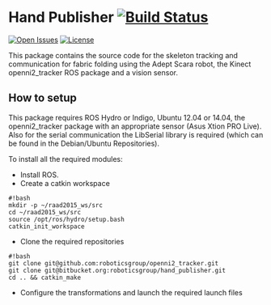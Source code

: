 # Hand Publisher [![Build Status](https://img.shields.io/travis/roboticsgroup/hand_publisher/kinect2.svg)](https://travis-ci.org/roboticsgroup/hand_publisher)
[![Open Issues](https://img.shields.io/github/issues/roboticsgroup/hand_publisher.svg)](https://github.com/roboticsgroup/hand_publisher/issues)
[![License](https://img.shields.io/github/license/roboticsgroup/hand_publisher.svg)](https://github.com/roboticsgroup/hand_publisher/blob/master/LICENSE.md)

This package contains the source code for the skeleton tracking and communication for fabric folding using the Adept Scara robot, the Kinect openni2_tracker ROS package and a vision sensor.

## How to setup ##

This package requires ROS Hydro or Indigo, Ubuntu 12.04 or 14.04, the openni2_tracker package with an appropriate sensor (Asus Xtion PRO Live). Also for the serial communication the LibSerial library is required (which can be found in the Debian/Ubuntu Repositories).

To install all the required modules:

- Install ROS.
- Create a catkin workspace
```
#!bash
mkdir -p ~/raad2015_ws/src
cd ~/raad2015_ws/src
source /opt/ros/hydro/setup.bash
catkin_init_workspace
```
- Clone the required repositories
```
#!bash
git clone git@github.com:roboticsgroup/openni2_tracker.git
git clone git@bitbucket.org:roboticsgroup/hand_publisher.git
cd .. && catkin_make
```
- Configure the transformations and launch the required launch files